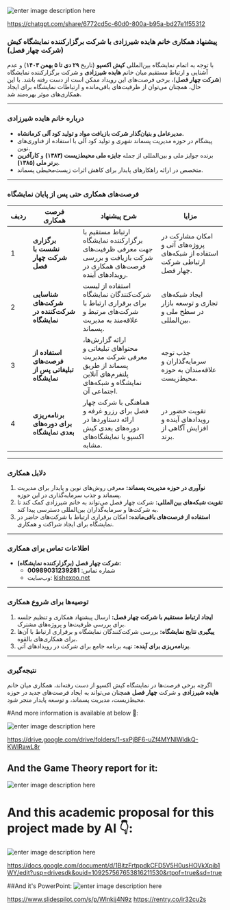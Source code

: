 ![enter image description here](https://i.sstatic.net/Qs8J7uJn.png)


https://chatgpt.com/share/6772cd5c-60d0-800a-b95a-bd27e1f55312

### پیشنهاد همکاری خانم **هایده شیرزادی** با شرکت برگزارکننده نمایشگاه کیش (شرکت چهار فصل)  

با توجه به اتمام نمایشگاه بین‌المللی **کیش اکسپو** (تاریخ **۲۹ دی تا ۵ بهمن ۱۴۰۳**) و عدم آشنایی و ارتباط مستقیم میان خانم **هایده شیرزادی** و شرکت برگزارکننده نمایشگاه (**شرکت چهار فصل**)، برخی فرصت‌های این رویداد ممکن است از دست رفته باشد. با این حال، همچنان می‌توان از ظرفیت‌های باقی‌مانده و ارتباطات نمایشگاه برای ایجاد همکاری‌های موثر بهره‌مند شد.  

---

### درباره خانم هایده شیرزادی  

- **مدیرعامل و بنیان‌گذار شرکت بازیافت مواد و تولید کود آلی کرمانشاه.**  
- پیشگام در حوزه مدیریت پسماند شهری و تولید کود آلی با استفاده از فناوری‌های نوین.  
- برنده جوایز ملی و بین‌المللی از جمله **جایزه ملی محیط‌زیست (۱۳۸۳)** و **کارآفرین برتر ملی (۱۳۸۵).**  
- متخصص در ارائه راهکارهای پایدار برای کاهش اثرات زیست‌محیطی پسماند.  

---

### فرصت‌های همکاری حتی پس از پایان نمایشگاه  

| **ردیف** | **فرصت همکاری**                         | **شرح پیشنهاد**                                                                                                                                  | **مزایا**                                                                                      |  
|----------|-----------------------------------------|--------------------------------------------------------------------------------------------------------------------------------------------------|------------------------------------------------------------------------------------------------|  
| 1        | **برگزاری نشست با شرکت چهار فصل**       | ارتباط مستقیم با برگزارکننده نمایشگاه جهت معرفی ظرفیت‌های شرکت بازیافت و بررسی فرصت‌های همکاری در رویدادهای آینده.                             | امکان مشارکت در پروژه‌های آتی و استفاده از شبکه‌های ارتباطی شرکت چهار فصل.                |  
| 2        | **شناسایی شرکت‌های شرکت‌کننده در نمایشگاه** | استفاده از لیست شرکت‌کنندگان نمایشگاه برای برقراری ارتباط با شرکت‌های مرتبط و علاقه‌مند به مدیریت پسماند.                                         | ایجاد شبکه‌های تجاری و توسعه بازار در سطح ملی و بین‌المللی.                                 |  
| 3        | **استفاده از فرصت‌های تبلیغاتی پس از نمایشگاه** | ارائه گزارش‌ها، محتواهای تبلیغاتی و معرفی شرکت مدیریت پسماند از طریق پلتفرم‌های آنلاین نمایشگاه و شبکه‌های اجتماعی آن.                        | جذب توجه سرمایه‌گذاران و علاقه‌مندان به حوزه محیط‌زیست.                                     |  
| 4        | **برنامه‌ریزی برای دوره‌های بعدی نمایشگاه** | هماهنگی با شرکت چهار فصل برای رزرو غرفه و ارائه دستاوردها در دوره‌های بعدی کیش اکسپو یا نمایشگاه‌های مشابه.                                     | تقویت حضور در رویدادهای آینده و افزایش آگاهی از برند.                                        |  

---

### دلایل همکاری  

1. **نوآوری در حوزه مدیریت پسماند:** معرفی روش‌های نوین و پایدار برای مدیریت پسماند و جذب سرمایه‌گذاری در این حوزه.  
2. **تقویت شبکه‌های بین‌المللی:** شرکت چهار فصل می‌تواند به خانم شیرزادی کمک کند تا به شرکت‌ها و سرمایه‌گذاران بین‌المللی دسترسی پیدا کند.  
3. **استفاده از فرصت‌های باقی‌مانده:** امکان برقراری ارتباط با شرکت‌های حاضر در نمایشگاه برای ایجاد شراکت و همکاری.  

---

### اطلاعات تماس برای همکاری  

- **شرکت چهار فصل (برگزارکننده نمایشگاه):**  
  - شماره تماس: **00989031239281**  
  - وب‌سایت: [kishexpo.net](https://kishexpo.net)  

---

### توصیه‌ها برای شروع همکاری  

1. **ایجاد ارتباط مستقیم با شرکت چهار فصل:** ارسال پیشنهاد همکاری و تنظیم جلسه برای بررسی ظرفیت‌ها و پروژه‌های مشترک.  
2. **پیگیری نتایج نمایشگاه:** بررسی شرکت‌کنندگان نمایشگاه و برقراری ارتباط با آن‌ها برای همکاری‌های بالقوه.  
3. **برنامه‌ریزی برای آینده:** تهیه برنامه جامع برای شرکت در رویدادهای آتی.  

---

### نتیجه‌گیری  

اگرچه برخی فرصت‌ها در نمایشگاه کیش اکسپو از دست رفته‌اند، همکاری میان خانم **هایده شیرزادی** و شرکت **چهار فصل** همچنان می‌تواند به ایجاد فرصت‌های جدید در حوزه محیط‌زیست، مدیریت پسماند، و توسعه پایدار منجر شود.


#And more information is available at below 📁:

![enter image description here](https://i.sstatic.net/pzuqSwzf.jpg)

https://drive.google.com/drive/folders/1-sxPjBF6-uZf4MYNIWldkQ-KWlRawL8r

## And the Game Theory report for it:

![enter image description here](https://i.sstatic.net/fctrhO6t.jpg)

# And this academic proposal for this project made by AI 👇:

![enter image description here](https://i.sstatic.net/jZ6UtXFd.jpg)

https://docs.google.com/document/d/1BitzFrtppdkCFD5V5H0usHOVkXpib1WY/edit?usp=drivesdk&ouid=109257567653816211530&rtpof=true&sd=true

##And it's PowerPoint:
![enter image description here](https://i.sstatic.net/IYfd3BFW.jpg)

https://www.slidespilot.com/s/p/Wlnkjj4N9z
https://rentry.co/ir32cu2s
